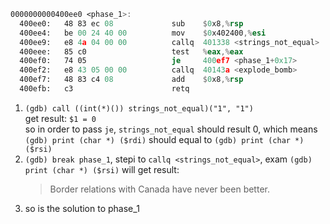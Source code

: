 ```asm
0000000000400ee0 <phase_1>:
  400ee0:	48 83 ec 08          	sub    $0x8,%rsp
  400ee4:	be 00 24 40 00       	mov    $0x402400,%esi
  400ee9:	e8 4a 04 00 00       	callq  401338 <strings_not_equal>
  400eee:	85 c0                	test   %eax,%eax
  400ef0:	74 05                	je     400ef7 <phase_1+0x17>
  400ef2:	e8 43 05 00 00       	callq  40143a <explode_bomb>
  400ef7:	48 83 c4 08          	add    $0x8,%rsp
  400efb:	c3                   	retq   
```

1. `(gdb) call ((int(*)()) strings_not_equal)("1", "1")`  
    get result: `$1 = 0`  
    so in order to pass `je`, `strings_not_equal` should result 0, which means `(gdb) print (char *) ($rdi)` should equal to `(gdb) print (char *) ($rsi)`
2. `(gdb) break phase_1`, stepi to `callq <strings_not_equal>`, exam `(gdb) print (char *) ($rsi)` will get result:  
    > Border relations with Canada have never been better.
3. so is the solution to phase_1